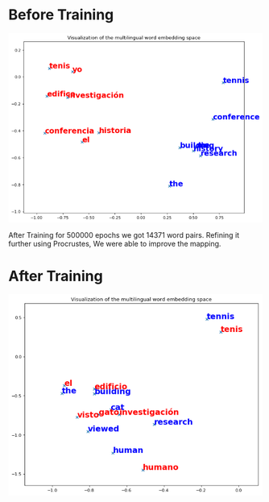# Before Training
![Before training](before.png)



After Training for 500000 epochs we got 14371 word pairs.
Refining it further using Procrustes, We were able to improve the mapping.
# After Training
![Multilingual embedding space](mapping.png)
